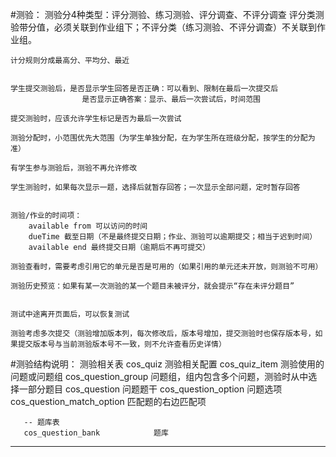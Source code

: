 
#测验：
    测验分4种类型：评分测验、练习测验、评分调查、不评分调查
        评分类测验带分值，必须关联到作业组下；不评分类（练习测验、不评分调查）不关联到作业组。
    
    计分规则分成最高分、平均分、最近
    
    
    学生提交测验后，是否显示学生回答是否正确：可以看到、限制在最后一次提交后
                    是否显示正确答案：显示、最后一次尝试后，时间范围

    提交测验时，应该允许学生标记是否为最后一次尝试
    
    测验分配时，小范围优先大范围（为学生单独分配，在为学生所在班级分配，按学生的分配为准）
    
    有学生参与测验后，测验不再允许修改

    学生测验时，如果每次显示一题，选择后就暂存回答；一次显示全部问题，定时暂存回答


    测验/作业的时间项：
    	available from 可以访问的时间
    	dueTime 截至日期（不是最终提交日期；作业、测验可以逾期提交；相当于迟到时间）
    	available end 最终提交日期（逾期后不再可提交）

    测验查看时，需要考虑引用它的单元是否是可用的（如果引用的单元还未开放，则测验不可用）

    测验历史预览：如果有某一次测验的某一个题目未被评分，就会提示“存在未评分题目”


    测试中途离开页面后，可以恢复测试

    测验考虑多次提交（测验增加版本列，每次修改后，版本号增加，提交测验时也保存版本号，如果提交版本号与当前测验版本号不一致，则不允许查看历史详情）



#测验结构说明：
    测验相关表
       cos_quiz                     测验相关配置
       cos_quiz_item                测验使用的问题或问题组
       cos_question_group           问题组，组内包含多个问题，测验时从中选择一部分题目
       cos_question                 问题题干
       cos_question_option          问题选项
       cos_question_match_option    匹配题的右边匹配项
       
       -- 题库表
       cos_question_bank            题库
       



------------